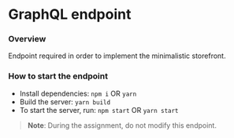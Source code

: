 # GraphQL endpoint

### Overview

Endpoint required in order to implement the minimalistic storefront.

### How to start the endpoint

- Install dependencies: `npm i` OR  `yarn`
- Build the server: `yarn build`
- To start the server, run: `npm start` OR `yarn start`

>**Note**: During the assignment, do not modify this endpoint.
